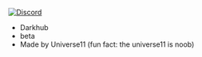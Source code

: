 [![Discord](https://cdn.cheat.gg/images/6009c7314fa31.webp)](https://github.com/Entoy77/Dark-Hub)
- Darkhub 
- beta
- Made by Universe11 (fun fact: the universe11 is noob)
